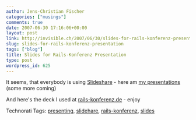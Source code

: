 ```yaml
---
author: Jens-Christian Fischer
categories: ["musings"]
comments: true
date: 2007-06-30 17:16:06+00:00
layout: post
link: http://invisible.ch/2007/06/30/slides-for-rails-konferenz-presentation/
slug: slides-for-rails-konferenz-presentation
tags: ["blog"]
title: Slides for Rails-Konferenz Presentation
type: post
wordpress_id: 625
---
```


It seems, that everybody is using [Slideshare][1] - here am [my presentations][2] (some more coming)

And here's the deck I used at [rails-konferenz.de][3] - enjoy




[1]: http://www.slideshare.com
[2]: http://www.slideshare.net/jcfischer
[3]: http://www.rails-konferenz.de


Technorati Tags: [presenting](http://www.technorati.com/tag/presenting), [slidehare](http://www.technorati.com/tag/slidehare), [rails-konferenz](http://www.technorati.com/tag/rails-konferenz), [slides](http://www.technorati.com/tag/slides)
